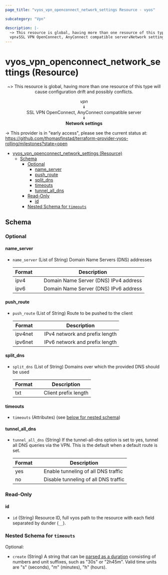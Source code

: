 ```yaml
---
page_title: "vyos_vpn_openconnect_network_settings Resource - vyos"

subcategory: "Vpn"

description: |-
  ~> This resource is global, having more than one resource of this type will cause configuration drift and possibly conflicts.
  vpn⯯SSL VPN OpenConnect, AnyConnect compatible server⯯Network settings
---
```


# vyos_vpn_openconnect_network_settings (Resource)
<center>

~> This resource is global, having more than one resource of this type will cause configuration drift and possibly conflicts.

*vpn*  
⯯  
SSL VPN OpenConnect, AnyConnect compatible server  
⯯  
**Network settings**


</center>

-> This provider is in "early access", please see the current status at: https://github.com/thomasfinstad/terraform-provider-vyos-rolling/milestones?state=open

<!--TOC-->

- [vyos_vpn_openconnect_network_settings (Resource)](#vyos_vpn_openconnect_network_settings-resource)
  - [Schema](#schema)
    - [Optional](#optional)
      - [name_server](#name_server)
      - [push_route](#push_route)
      - [split_dns](#split_dns)
      - [timeouts](#timeouts)
      - [tunnel_all_dns](#tunnel_all_dns)
    - [Read-Only](#read-only)
      - [id](#id)
    - [Nested Schema for `timeouts`](#nested-schema-for-timeouts)

<!--TOC-->

<!-- schema generated by tfplugindocs -->
## Schema

### Optional

#### name_server
- `name_server` (List of String) Domain Name Servers (DNS) addresses

    |  Format  &emsp;|  Description                            |
    |----------|-----------------------------------------|
    |  ipv4    &emsp;|  Domain Name Server (DNS) IPv4 address  |
    |  ipv6    &emsp;|  Domain Name Server (DNS) IPv6 address  |
#### push_route
- `push_route` (List of String) Route to be pushed to the client

    |  Format   &emsp;|  Description                     |
    |-----------|----------------------------------|
    |  ipv4net  &emsp;|  IPv4 network and prefix length  |
    |  ipv6net  &emsp;|  IPv6 network and prefix length  |
#### split_dns
- `split_dns` (List of String) Domains over which the provided DNS should be used

    |  Format  &emsp;|  Description           |
    |----------|------------------------|
    |  txt     &emsp;|  Client prefix length  |
#### timeouts
- `timeouts` (Attributes) (see [below for nested schema](#nestedatt--timeouts))
#### tunnel_all_dns
- `tunnel_all_dns` (String) If the tunnel-all-dns option is set to yes, tunnel all DNS queries via the VPN. This is the default when a default route is set.

    |  Format  &emsp;|  Description                           |
    |----------|----------------------------------------|
    |  yes     &emsp;|  Enable tunneling of all DNS traffic   |
    |  no      &emsp;|  Disable tunneling of all DNS traffic  |

### Read-Only

#### id
- `id` (String) Resource ID, full vyos path to the resource with each field separated by dunder (`__`).

<a id="nestedatt--timeouts"></a>
### Nested Schema for `timeouts`

Optional:

- `create` (String) A string that can be [parsed as a duration](https://pkg.go.dev/time#ParseDuration) consisting of numbers and unit suffixes, such as &#34;30s&#34; or &#34;2h45m&#34;. Valid time units are &#34;s&#34; (seconds), &#34;m&#34; (minutes), &#34;h&#34; (hours).
